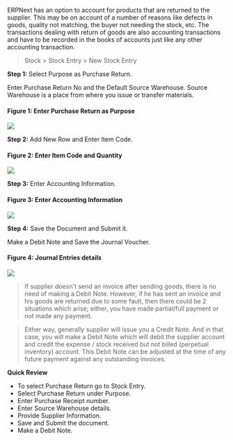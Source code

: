 ERPNext has an option to account for products that are returned to the
supplier. This may be on account of a number of reasons like defects in goods,
quality not matching, the buyer not needing the stock, etc. The transactions
dealing with return of goods are also accounting transactions and have to be
recorded in the books of accounts just like any other accounting transaction.

> Stock > Stock Entry > New Stock Entry

__Step 1:__ Select Purpose as Purchase Return.

Enter Purchase Return No and the Default Source Warehouse. Source Warehouse is
a place from where you issue or transfer materials.

#### Figure 1: Enter Purchase Return as Purpose

![](assets/frappe_io/images/erpnext/purchase-return-5.png)  

  

__Step 2:__ Add New Row and Enter Item Code. 

#### Figure 2: Enter Item Code and Quantity  

![](assets/frappe_io/images/erpnext/purchase-invoice-2.png)  

__Step 3:__ Enter Accounting Information.  

  
#### Figure 3: Enter Accounting Information

![](assets/frappe_io/images/erpnext/purchase-return-3-3.png)  

  
__Step 4:__ Save the Document and Submit it.  

  

Make a Debit Note and Save the Journal Voucher.

  
#### Figure 4: Journal Entries details

![](assets/frappe_io/images/erpnext/purchase-return-4-3.png)  

  

> If supplier doesn't send an invoice after sending goods, there is no need of
making a Debit Note. However, if he has sent an invoice and his goods are
returned due to some fault, then there could be 2 situations which arise;
either, you have made partial/full payment or not made any payment.

> Either way, generally supplier will issue you a Credit Note. And in that
case, you will make a Debit Note which will debit the supplier account and
credit the expense / stock received but not billed (perpetual inventory)
account. This Debit Note can be adjusted at the time of any future payment
against any outstanding invoices.  

**Quick Review**  

  * To select Purchase Return go to Stock Entry.
  * Select Purchase Return under Purpose.
  * Enter Purchase Receipt number.
  * Enter Source Warehouse details.
  * Provide Supplier Information.
  * Save  and Submit the document.
  * Make a Debit Note.

